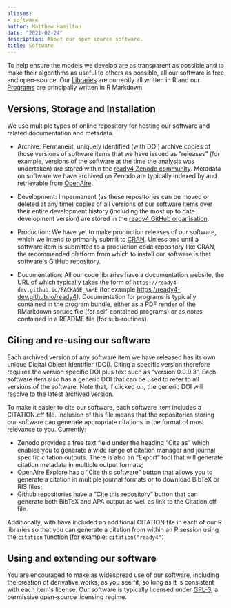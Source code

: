 ```yaml
---
aliases:
- software
author: Matthew Hamilton
date: "2021-02-24"
description: About our open source software.
title: Software
---
```


To help ensure the models we develop are as transparent as possible and to make their algorithms as useful to others as possible, all our software is free and open-source. Our [Libraries](/toolkits/) are currently all written in R and our [Programs](/programs/) are principally written in R Markdown.

## Versions, Storage and Installation
We use multiple types of online repository for hosting our software and related documentation and metadata.

- Archive: Permanent, uniquely identified (with DOI) archive copies of those versions of software items that we have issued as “releases” (for example, versions of the software at the time the analysis was undertaken) are stored within the [ready4 Zenodo community](https://zenodo.org/communities/ready4). Metadata on software we have archived on Zenodo are typically indexed by and retrievable from [OpenAire](https://explore.openaire.eu/). 

- Development: Impermanent (as these repositories can be moved or deleted at any time) copies of all versions of our software items over their entire development history (including the most up to date development version) are stored in the [ready4 GitHub organisation](https://github.com/ready4-dev). 

- Production: We have yet to make production releases of our software, which we intend to primarily submit to [CRAN](https://cran.r-project.org/). Unless and until a software item is submitted to a production code repository like CRAN, the recommended platform from which to install our software is that software's GitHub repository.

- Documentation: All our code libraries have a documentation website, the URL of which typically takes the form of `https://ready4-dev.github.io/PACKAGE_NAME` (for example https://ready4-dev.github.io/ready4). Documentation for programs is typically contained in the program bundle, either as a PDF render of the RMarkdown soruce file (for self-contained programs) or as notes contained in a README file (for sub-routines).

## Citing and re-using our software
Each archived version of any software item we have released has its own unique Digital Object Identifier (DOI). Citing a specific version therefore requires the version specific DOI plus text such as “version 0.0.9.3”.  Each software item also has a generic DOI that can be used to refer to all versions of the software. Note that, if clicked on, the generic DOI will resolve to the latest archived version.

To make it easier to cite our software, each software item includes a CITATION.cff file. Inclusion of this file means that the repositories storing our software can generate appropriate citations in the format of most relevance to you. Currently:
 - Zenodo provides a free text field under the heading “Cite as” which enables you to generate a wide range of citation manager and journal specific citation outputs. There is also an “Export” tool that will generate citation metadata in multiple output formats;
 -	OpenAire Explore has a “Cite this software” button that allows you to generate a citation in multiple journal formats or to download BibTeX or RIS files;
 - Github repositories have a “Cite this repository” button that can generate both BibTeX and APA output as well as link to the Citation.cff file.

Additionally, with have included an additional CITATION file in each of our R libraries so that you can generate a citation from within an R session using the `citation` function (for example: `citation("ready4")`.

## Using and extending our software
You are encouraged to make as widespread use of our software, including the creation of derivative works, as you see fit, so long as it is consistent with each item's license. Our software is typically licensed under [GPL-3](https://ready4-dev.github.io/ready4/LICENSE.html), a permissive open-source licensing regime.